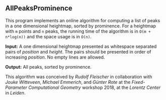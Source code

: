 AllPeaksProminence
------------------

This program implements an online algorithm for computing a list of peaks in a
one dimensional heightmap, sorted by prominence. For a heightmap with `m`
points and `n` peaks, the running time of the algorithm is in `O(m + n*log(n))`
and the space usage is in `O(n)`.

**Input:**
A one dimensional heightmap presented as whitespace separated pairs of
*position* and *height*. The pairs should be presented in order of increasing
*position*. No empty lines are allowed.

**Output:**
All peaks, sorted by prominence.


This algorithm was conceived by *Rudolf Fleischer* in collaboration with
*Jouke Witteveen*, *Michael Emmerich*, and *Günter Rote* at the
*Fixed-Parameter Computational Geometry* workshop 2018, at the *Lorentz Center*
in *Leiden*.
